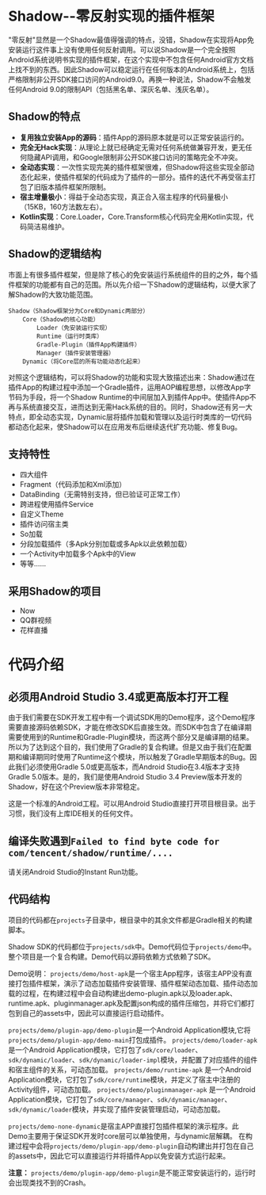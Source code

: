 # Shadow--零反射实现的插件框架
"零反射"显然是一个Shadow最值得强调的特点，没错，Shadow在实现将App免安装运行这件事上没有使用任何反射调用。可以说Shadow是一个完全按照Android系统说明书实现的插件框架，在这个实现中不包含任何Android官方文档上找不到的东西。因此Shadow可以稳定运行在任何版本的Android系统上，包括严格限制非公开SDK接口访问的Android9.0。再换一种说法，Shadow不会触发任何Android 9.0的限制API（包括黑名单、深灰名单、浅灰名单）。

## Shadow的特点
* **复用独立安装App的源码**：插件App的源码原本就是可以正常安装运行的。
* **完全无Hack实现**：从理论上就已经确定无需对任何系统做兼容开发，更无任何隐藏API调用，和Google限制非公开SDK接口访问的策略完全不冲突。
* **全动态实现**：一次性实现完美的插件框架很难，但Shadow将这些实现全部动态化起来，使插件框架的代码成为了插件的一部分。插件的迭代不再受宿主打包了旧版本插件框架所限制。
* **宿主增量极小**：得益于全动态实现，真正合入宿主程序的代码量极小（15KB，160方法数左右）。
* **Kotlin实现**：Core.Loader，Core.Transform核心代码完全用Kotlin实现，代码简洁易维护。

## Shadow的逻辑结构
市面上有很多插件框架，但是除了核心的免安装运行系统组件的目的之外，每个插件框架的功能都有自己的范围。所以先介绍一下Shadow的逻辑结构，以便大家了解Shadow的大致功能范围。
```
Shadow（Shadow框架分为Core和Dynamic两部分）
    Core（Shadow的核心功能）
        Loader（免安装运行实现）
        Runtime（运行时类库）
        Gradle-Plugin（插件App构建插件）
        Manager（插件安装管理器）
    Dynamic（将Core层的所有功能动态化起来）
```

对照这个逻辑结构，可以将Shadow的功能和实现大致描述出来：Shadow通过在插件App的构建过程中添加一个Gradle插件，运用AOP编程思想，以修改App字节码为手段，将一个Shadow Runtime的中间层加入到插件App中。使插件App不再与系统直接交互，进而达到无需Hack系统的目的。同时，Shadow还有另一大特点，即全动态实现，Dynamic层将插件加载和管理以及运行时类库的一切代码都动态化起来，使Shadow可以在应用发布后继续迭代扩充功能、修复Bug。

## 支持特性
* 四大组件
* Fragment（代码添加和Xml添加）
* DataBinding（无需特别支持，但已验证可正常工作）
* 跨进程使用插件Service
* 自定义Theme
* 插件访问宿主类
* So加载
* 分段加载插件（多Apk分别加载或多Apk以此依赖加载）
* 一个Activity中加载多个Apk中的View
* 等等……

## 采用Shadow的项目
* Now
* QQ群视频
* 花样直播

# 代码介绍

## 必须用Android Studio 3.4或更高版本打开工程
由于我们需要在SDK开发工程中有一个调试SDK用的Demo程序，这个Demo程序需要直接源码依赖SDK，才能在修改SDK后直接生效。而SDK中包含了在编译期需要使用到的Runtime和Gradle-Plugin模块，而这两个部分又是编译期的结果。所以为了达到这个目的，我们使用了Gradle的复合构建。但是又由于我们在配置期和编译期同时使用了Runtime这个模块，所以触发了Gradle早期版本的Bug。因此我们必须使用Gradle 5.0或更高版本，而Android Studio在3.4版本才支持Gradle 5.0版本。是的，我们是使用Android Studio 3.4 Preview版本开发的Shadow，好在这个Preview版本非常稳定。

这是一个标准的Android工程。可以用Android Studio直接打开项目根目录。出于习惯，我们没有上库IDE相关的任何文件。

## 编译失败遇到`Failed to find byte code for com/tencent/shadow/runtime/....`
请关闭Android Studio的Instant Run功能。

## 代码结构
项目的代码都在`projects`子目录中，根目录中的其余文件都是Gradle相关的构建脚本。

Shadow SDK的代码都位于`projects/sdk`中。Demo代码位于`projects/demo`中。整个项目是一个复合构建。Demo代码以源码依赖方式依赖了SDK。

Demo说明：
`projects/demo/host-apk`是一个宿主App程序，该宿主APP没有直接打包插件框架，演示了动态加载插件安装管理、插件框架动态加载、插件动态加载的过程，在构建过程中会自动构建出demo-plugin.apk以及loader.apk、runtime.apk、pluginmanager.apk及配置json构成的插件压缩包，并将它们都打包到自己的assets中，因此可以直接运行启动插件。

`projects/demo/plugin-app/demo-plugin`是一个Android Application模块,它将`projects/demo/plugin-app/demo-main`打包成插件。
`projects/demo/loader-apk` 是一个Android Application模块，它打包了`sdk/core/loader`、`sdk/dynamic/loader`、`sdk/dynamic/loader-impl`模块，并配置了对应插件的组件和宿主组件的关系，可动态加载。
`projects/demo/runtime-apk` 是一个Android Application模块，它打包了`sdk/core/runtime`模块，并定义了宿主中注册的Activity组件，可动态加载。
`projects/demo/pluginmanager-apk` 是一个Android Application模块，它打包了`sdk/core/manager`、`sdk/dynamic/manager`、`sdk/dynamic/loader`模块，并实现了插件安装管理启动，可动态加载。


`projects/demo-none-dynamic`是宿主APP直接打包插件框架的演示程序。此Demo主要用于保证SDK开发时core层可以单独使用，与dynamic层解耦。
在构建过程中会将`projects/demo/plugin-app/demo-plugin`自动构建出并打包在自己的assets中，因此它可以直接运行并将插件App以免安装方式运行起来。


**注意：** `projects/demo/plugin-app/demo-plugin`是不能正常安装运行的，运行时会出现类找不到的Crash。
